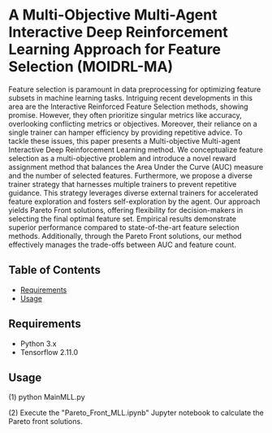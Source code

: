 # A Multi-Objective Multi-Agent Interactive Deep Reinforcement Learning Approach for Feature Selection (MOIDRL-MA)
 
Feature selection is paramount in data preprocessing for optimizing feature subsets in machine learning tasks. Intriguing recent developments in this area are the Interactive Reinforced Feature Selection  methods, showing promise. However, they often prioritize singular metrics like accuracy, overlooking conflicting metrics or objectives. Moreover, their reliance on a single trainer can hamper efficiency by providing repetitive advice. To tackle these issues, this paper presents a Multi-objective Multi-agent Interactive Deep Reinforcement Learning method. We conceptualize feature selection as a multi-objective problem and introduce a novel reward assignment method that balances the Area Under the Curve (AUC) measure and the number of selected features. Furthermore, we propose a diverse trainer strategy that harnesses multiple trainers to prevent repetitive guidance. This strategy leverages diverse external trainers   for accelerated feature exploration and fosters self-exploration by the agent. Our approach yields Pareto Front solutions, offering flexibility for decision-makers in selecting the final optimal feature set. Empirical results demonstrate superior performance compared to state-of-the-art feature selection methods. Additionally, through the Pareto Front solutions, our method effectively manages the trade-offs between AUC and feature count.

## Table of Contents

- [Requirements](#requirements)
- [Usage](#usage)

## Requirements

- Python 3.x
- Tensorflow 2.11.0

## Usage
(1) python MainMLL.py

(2) Execute the "Pareto_Front_MLL.ipynb" Jupyter notebook to calculate the Pareto front solutions.
